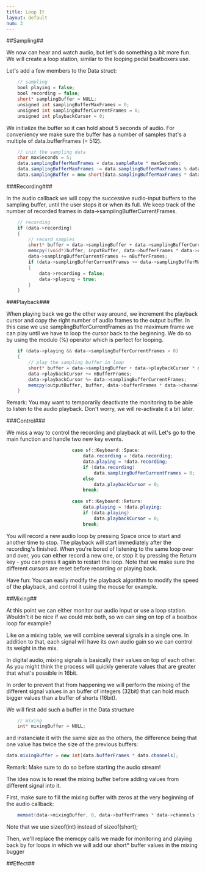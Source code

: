 ```yaml
---
title: Loop It
layout: default
num: 3
---
```


##Sampling##

We now can hear and watch audio, but let's do something a bit more fun.
We will create a loop station, similar to the looping pedal beatboxers use.

Let's add a few members to the Data struct:

```java
    // sampling
    bool playing = false;
    bool recording = false;
    short* samplingBuffer = NULL;
    unsigned int samplingBufferMaxFrames = 0;
    unsigned int samplingBufferCurrentFrames = 0;
    unsigned int playbackCursor = 0;
```

We initialize the buffer so it can hold about 5 seconds of audio.
For conveniency we make sure the buffer has a number of samples that's a multiple of data.bufferFrames (= 512).

```java
    // init the sampling data
    char maxSeconds = 5;
    data.samplingBufferMaxFrames = data.sampleRate * maxSeconds;
    data.samplingBufferMaxFrames -= data.samplingBufferMaxFrames % data.bufferFrames;
    data.samplingBuffer = new short[data.samplingBufferMaxFrames * data.channels];
```

###Recording###

In the audio callback we will copy the successive audio-input buffers to the sampling buffer, until the user stops it or when its full.
We keep track of the number of recorded frames in data->samplingBufferCurrentFrames.

```java
    // recording
    if (data->recording)
    {
        // record samples
        short* buffer = data->samplingBuffer + data->samplingBufferCurrentFrames * data->channels;
        memcpy((void*)buffer, inputBuffer, data->bufferFrames * data->channels * sizeof(short));
        data->samplingBufferCurrentFrames += nBufferFrames;
        if (data->samplingBufferCurrentFrames >= data->samplingBufferMaxFrames)
        {
            data->recording = false;
            data->playing = true;
        }
    }
```

###Playback###

When playing back we go the other way around, we increment the playback cursor and copy the right number of audio frames to the output buffer. 
In this case we use samplingBufferCurrentFrames as the maximum frame we can play until we have to loop the cursor back to the beginning.
We do so by using the modulo (%) operator which is perfect for looping.

```java
    if (data->playing && data->samplingBufferCurrentFrames > 0)
    {
        // play the sampling buffer in loop
        short* buffer = data->samplingBuffer + data->playbackCursor * data->channels;
        data->playbackCursor += nBufferFrames;
        data->playbackCursor %= data->samplingBufferCurrentFrames;
        memcpy(outputBuffer, buffer, data->bufferFrames * data->channels * sizeof(short));
    }
```

Remark: 
You may want to temporarily deactivate the monitoring to be able to listen to the audio playback.
Don't worry, we will re-activate it a bit later.

###Control###

We miss a way to control the recording and playback at will.
Let's go to the main function and handle two new key events.

```java
                        case sf::Keyboard::Space:
                            data.recording = !data.recording;
                            data.playing = !data.recording;
                            if (data.recording)
                                data.samplingBufferCurrentFrames = 0;
                            else
                                data.playbackCursor = 0;
                            break;
                            
                        case sf::Keyboard::Return:
                            data.playing = !data.playing;
                            if (data.playing)
                                data.playbackCursor = 0;
                            break;
```

You will record a new audio loop by pressing Space once to start and another time to stop.
The playback will start immediately after the recording's finished.
When you're bored of listening to the same loop over and over, you can either record a new one, or stop it by pressing the Return key - you can press it again to restart the loop.
Note that we make sure the different cursors are reset before recording or playing back. 

Have fun:
You can easily modify the playback algorithm to modify the speed of the playback, and control it using the mouse for example.

##Mixing##

At this point we can either monitor our audio input or use a loop station.
Wouldn't it be nice if we could mix both, so we can sing on top of a beatbox loop for example?

Like on a mixing table, we will combine several signals in a single one.
In addition to that, each signal will have its own audio gain so we can control its weight in the mix.

In digital audio, mixing signals is basically their values on top of each other.
As you might think the process will quickly generate values that are greater that what's possible in 16bit.

In order to prevent that from happening we will perform the mixing of the different signal values in an buffer of integers (32bit) that can hold much bigger values than a buffer of shorts (16bit).

We will first add such a buffer in the Data structure

```java
    // mixing
    int* mixingBuffer = NULL;
```

and instanciate it with the same size as the others, the difference being that one value has twice the size of the previous buffers:

```java
data.mixingBuffer = new int[data.bufferFrames * data.channels];
```

Remark:
Make sure to do so before starting the audio stream!

The idea now is to reset the mixing buffer before adding values from different signal into it.

First, make sure to fill the mixing buffer with zeros at the very beginning of the audio callback:

```java
    memset(data->mixingBuffer, 0, data->bufferFrames * data->channels * sizeof(int));
```

Note that we use sizeof(int) instead of sizeof(short);

Then, we'll replace the memcpy calls we made for monitoring and playing back by for loops in which we will add our short* buffer values in the mixing bugger




##Effect##